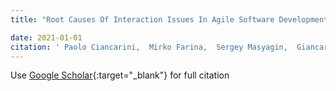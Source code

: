 ```yaml
---
title: "Root Causes Of Interaction Issues In Agile Software Development Teams -- Status and Perspectives"

date: 2021-01-01
citation: ' Paolo Ciancarini,  Mirko Farina,  Sergey Masyagin,  Giancarlo Succi,  Sofiia Yermolaieva,  Nadezhda Zagvozkina, &quot;Root Causes Of Interaction Issues In Agile Software Development Teams -- Status and Perspectives.&quot;, 2021.'
---
```

Use [Google Scholar](https://scholar.google.com/scholar?q=Root+Causes+Of+Interaction+Issues+In+Agile+Software+Development+Teams++++Status+and+Perspectives){:target="_blank"} for full citation